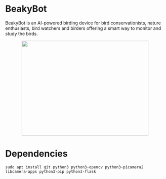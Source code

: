 # BeakyBot
BeakyBot is an AI-powered birding device for bird conservationists, nature enthusiasts, bird watchers and birders offering a smart way to monitor and study the birds.
<p align="center">
  <img src="https://github.com/user-attachments/assets/4b8fe6bd-181d-44fa-b1fd-d6dac4a79aa0"width="400" height="300"/>
</p>


# Dependencies

~~~
sudo apt install git python3 python3-opencv python3-picamera2 libcamera-apps python3-pip python3-flask 

